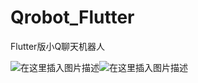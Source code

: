 # Qrobot_Flutter
Flutter版小Q聊天机器人

![在这里插入图片描述](https://img-blog.csdnimg.cn/20190325115919287.png?x-oss-process=image/watermark,type_ZmFuZ3poZW5naGVpdGk,shadow_10,text_aHR0cHM6Ly9iYWl5dWxpYW5nLmJsb2cuY3Nkbi5uZXQ=,size_16,color_FFFFFF,t_70)![在这里插入图片描述](https://img-blog.csdnimg.cn/20190325115930205.png?x-oss-process=image/watermark,type_ZmFuZ3poZW5naGVpdGk,shadow_10,text_aHR0cHM6Ly9iYWl5dWxpYW5nLmJsb2cuY3Nkbi5uZXQ=,size_16,color_FFFFFF,t_70)
